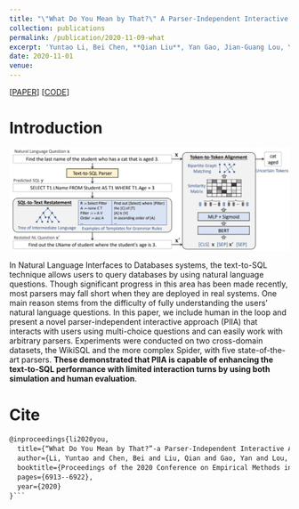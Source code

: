 ```yaml
---
title: "\"What Do You Mean by That?\" A Parser-Independent Interactive Approach for Enhancing Text-to-SQL"
collection: publications
permalink: /publication/2020-11-09-what
excerpt: 'Yuntao Li, Bei Chen, **Qian Liu**, Yan Gao, Jian-Guang Lou, Yan Zhang, Dongmei Zhang<br>In *Proceedings of the 2020 Conference on Empirical Methods in Natural Language Processing (**EMNLP-2020**)'
date: 2020-11-01
venue:
---
```


\[[PAPER](https://www.aclweb.org/anthology/2020.emnlp-main.561.pdf)\] \[[CODE](https://github.com/microsoft/ContextualSP/tree/master/interactive_text_to_sql)\]

Introduction
===

![Demo](/images/what-demo.jpg)

In Natural Language Interfaces to Databases systems, the text-to-SQL technique allows users to query databases by using natural language questions. Though significant progress in this area has been made recently, most parsers may fall short when they are deployed in real systems. One main reason stems from the difficulty of fully understanding the users’ natural language questions. In this paper, we include human in the loop and present a novel parser-independent interactive approach (PIIA) that interacts with users using multi-choice questions and can easily work with arbitrary parsers. Experiments were conducted on two cross-domain datasets, the WikiSQL and the more complex Spider, with five state-of-the-art parsers. **These demonstrated that PIIA is capable of enhancing the text-to-SQL performance with limited interaction turns by using both simulation and human evaluation**.

Cite
===

```latex
@inproceedings{li2020you,
  title={“What Do You Mean by That?”-a Parser-Independent Interactive Approach for Enhancing Text-to-SQL},
  author={Li, Yuntao and Chen, Bei and Liu, Qian and Gao, Yan and Lou, Jian-Guang and Zhang, Yan and Zhang, Dongmei},
  booktitle={Proceedings of the 2020 Conference on Empirical Methods in Natural Language Processing (EMNLP)},
  pages={6913--6922},
  year={2020}
}```